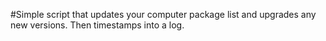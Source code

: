 #Simple script that updates your computer package list and upgrades any new versions. Then timestamps into a log.
